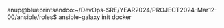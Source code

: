 anup@blueprintsandco:~/DevOps-SRE/YEAR2024/PROJECT2024-Mar12-00/ansible/roles$ ansible-galaxy init docker